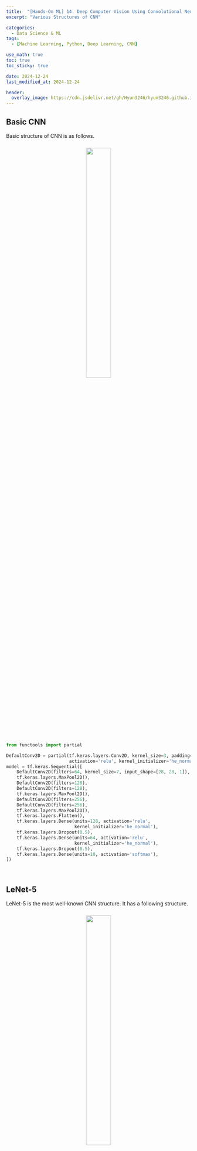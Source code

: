 ```yaml
---
title:  "[Hands-On ML] 14. Deep Computer Vision Using Convolutional Neural Networks - 2"
excerpt: "Various Structures of CNN"

categories:
  - Data Science & ML
tags:
  - [Machine Learning, Python, Deep Learning, CNN]

use_math: true
toc: true
toc_sticky: true

date: 2024-12-24
last_modified_at: 2024-12-24

header:
  overlay_image: https://cdn.jsdelivr.net/gh/Hyun3246/hyun3246.github.io@master/image/overlay image/Hands-on ML.png
---
```

## Basic CNN
Basic structure of CNN is as follows.
<br/>
<figure style="display:block; text-align:center;">
  <img src="https://cdn.jsdelivr.net/gh/Hyun3246/hyun3246.github.io@master/image/Hands-On ML/Basic CNN Structure.png"
       style="width: 40%; height: auto; margin:10px">
</figure>
<br/>

```python
from functools import partial

DefaultConv2D = partial(tf.keras.layers.Conv2D, kernel_size=3, padding='same',
                        activation='relu', kernel_initializer='he_normal')
model = tf.keras.Sequential([
    DefaultConv2D(filters=64, kernel_size=7, input_shape=[28, 28, 1]),
    tf.keras.layers.MaxPool2D(),
    DefaultConv2D(filters=128),
    DefaultConv2D(filters=128),
    tf.keras.layers.MaxPool2D(),
    DefaultConv2D(filters=256),
    DefaultConv2D(filters=256),
    tf.keras.layers.MaxPool2D(),
    tf.keras.layers.Flatten(),
    tf.keras.layers.Dense(units=128, activation='relu',
                          kernel_initializer='he_normal'),
    tf.keras.layers.Dropout(0.5),
    tf.keras.layers.Dense(units=64, activation='relu',
                          kernel_initializer='he_normal'),
    tf.keras.layers.Dropout(0.5),
    tf.keras.layers.Dense(units=10, activation='softmax'),
])
```

<br/>

## LeNet-5
LeNet-5 is the most well-known CNN structure. It has a following structure.
<br/>
<figure style="display:block; text-align:center;">
  <img src="https://cdn.jsdelivr.net/gh/Hyun3246/hyun3246.github.io@master/image/Hands-On ML/Structure of Lenet-5.png"
       style="width: 40%; height: auto; margin:10px">
</figure>
<br/>

<br/>

## AlexNet
AlexNet is deeper than LeNet-5, but the basic structure is similar. The big difference is that CNN layers come right behind the other CNN layers.
<br/>
<figure style="display:block; text-align:center;">
  <img src="https://cdn.jsdelivr.net/gh/Hyun3246/hyun3246.github.io@master/image/Hands-On ML/Structure of AlexNet.png"
       style="width: 40%; height: auto; margin:10px">
</figure>
<br/>

To prevent overfitting, dropout and data augmentation were used.

> Data augmentation is a method to increase the size of train set, by rotating, shifting images. Just adding white noise is not a data augmentation.

AlexNet also used LRN(Local Response Normalization) step, which is a competitive normalization. The most powerfully activated neuron suppresses other neurons at the same point of different feature maps. This would make each feature map unique relative to the others.

<br/>

## GoogLeNet
The most important characteristic of GoogLeNet is an <span style="color:#F5F5F7">inception module</span>.
<br/>
<figure style="display:block; text-align:center;">
  <img src="https://cdn.jsdelivr.net/gh/Hyun3246/hyun3246.github.io@master/image/Hands-On ML/Structure of Inception module.png"
       style="width: 40%; height: auto; margin:10px">
</figure>
<br/>

The expression '$3 \times 3 + 1 \text{(S)}$' means that the layer uses 3 by 3 kernel, stride 1, and 'same' padding.

The 1 by 1 kernel plays several roles.

- Capture depth-wise features along channels.
- As it Outputs less feature maps than inputs, works as a bottleneck layer. This decreases cost of calculation and the number of hyperparameters to increase training speed and generalization performance.
- Consecutive CNN pairs(e.g. 1x1, 3x3) work as one powerful CNN layer being able to sense more complex patterns.

Inception module works as a CNN layer outputs various feature maps with complicated patterns.

> Why 'Inception' module? It was named after the movie 'Inception'. In the movie, casts go into the deep dream with multiple steps, just like an inception module.

The following is a structure of GoogLeNet, with 9 inception modules.
<br/>
<figure style="display:block; text-align:center;">
  <img src="https://cdn.jsdelivr.net/gh/Hyun3246/hyun3246.github.io@master/image/Hands-On ML/Structure of GoogLeNet.png"
       style="width: 40%; height: auto; margin:10px">
</figure>
<br/>

## VGGNet
VGGNet has a very simple and conventional structure.

2 or 3 CNN layers - a Pooling layer - 2 or 3 CNN layers - a Pooling layer - ... - 2 or 3 hidden layers

VGGNet only uses 3 by 3 filters.

<br/>

## ResNet
The main component of ResNet is <span style="color:#F5F5F7">skip(shortcut) connection</span>. A signal injected to a layer is added to the upper layer's output. When we train NN, our goal is to train objective function $h(\bf{x})$. If we add input x to the output(by using skip connection), NN will train $h(\bf{x})-x$, not $h(x)$. This is called <span style="color:#F5F5F7">residual learning</span>.
<br/>
<figure style="display:block; text-align:center;">
  <img src="https://cdn.jsdelivr.net/gh/Hyun3246/hyun3246.github.io@master/image/Hands-On ML/Skip connection.png"
       style="width: 30%; height: auto; margin:10px">
</figure>
<br/>

As weights are close to 0 when initialized, NN outputs value close to 0. This means that adding skip connection would output value similar to input, resulting to modeling identity function. This makes the speed of learning faster.

ResNet is similar to GoogLeNet. The major difference is using residual units(RU) very deeply.
<br/>
<figure style="display:block; text-align:center;">
  <img src="https://cdn.jsdelivr.net/gh/Hyun3246/hyun3246.github.io@master/image/Hands-On ML/Structure of ResNet.png"
       style="width: 40%; height: auto; margin:10px">
</figure>
<br/>

See red arrow(skip connection) on the image. As the size of stride is different, shape issue occurs. To solve this, CNN with stride 2 is used.
<br/>
<figure style="display:block; text-align:center;">
  <img src="https://cdn.jsdelivr.net/gh/Hyun3246/hyun3246.github.io@master/image/Hands-On ML/ResNet shape issue solution.png"
       style="width: 30%; height: auto; margin:10px">
</figure>
<br/>

There are many variations of ResNet.

<br/>

## Xception
Xception means extreme inception. It mixes the idea of GoogLeNet and ResNet, but replaces inception module to <span style="color:#F5F5F7">depthwise separable convolution layer</span>. It assumes that it is possible to model spatial patterns and channel-wise patterns separately.

The layer is composed of two parts. The first one applys a spatial filter to each feature map. The second part only discovers channel-wise patterns.
<br/>
<figure style="display:block; text-align:center;">
  <img src="https://cdn.jsdelivr.net/gh/Hyun3246/hyun3246.github.io@master/image/Hands-On ML/Structure of depthwise separable convolution layer.png"
       style="width: 40%; height: auto; margin:10px">
</figure>
<br/>

Use depthwise separable convolution layer as a default layer, because it uses less memory and calculations. In keras, use `SeparableConv2D` instead of `Conv2D`. The first part of layer is implemented separately, `DepthwiseConv2D`.

<br/>

## SENet
SENet uses <span style="color:#F5F5F7">SE block</span>, a small NN, at all inception module or residual units. Inception NN with SE block is SE-Inception, ResNet with SE block is SE-ResNet.
<br/>
<figure style="display:block; text-align:center;">
  <img src="https://cdn.jsdelivr.net/gh/Hyun3246/hyun3246.github.io@master/image/Hands-On ML/Structure of SENet.png"
       style="width: 40%; height: auto; margin:10px">
</figure>
<br/>

Analyze the outputs of SE block added part in depthwise (doesn't care about spatial patterns). Learn which features are most activated at the same time, and correct feature maps. For example, if mouth and nose feature maps are strongly activated and eyes maps are not, the block will increase the output of eyes maps.

One SE block is composed of 3 layers.
<br/>
<figure style="display:block; text-align:center;">
  <img src="https://cdn.jsdelivr.net/gh/Hyun3246/hyun3246.github.io@master/image/Hands-On ML/Structure of SE block.png"
       style="width: 30%; height: auto; margin:10px">
</figure>
<br/>

1. Global average pooling layer: Calculate the average activation of each feature map.
2. 1st Dense: Compression. Significantly fewer neurons than the output of step 1. This allow SE block to learn generalized patterns.
3. 2nd Dense: Return corrected vector with the size of input of step 1.
4. Multiply feature maps and the output of step 3 to update feature values.

<br/>

## Other Structures
1. ResNeXt
2. DenseNet: Use dense connection.
3. MobileNet: For mobile and web applications.
4. CSPNet
5. EfficientNet: Use <span style="color:#F5F5F7">compound scaling<br/> to increase depth(# layers), width(# filters), resolution(input size) at the same time. Find a well-performing structure in small ImageNet and use coumpund scaling to make the bigger version. <span style="color:#F5F5F7">Best model as of now</span>.

<br/>

## Choosing appropriate structure
The following table is for chooing the most appropriate structure.
<br/>
<figure style="display:block; text-align:center;">
  <img src="https://cdn.jsdelivr.net/gh/Hyun3246/hyun3246.github.io@master/image/Hands-On ML/Choosing the most appropriate CNN structure.png"
       style="width: 50%; height: auto; margin:10px">
</figure>
<br/>


[Go for Code](https://github.com/Hyun3246/Code-Warehouse/blob/e8090c3c87888357e7c2f0e75a58fddb3f643149/Hands-On%20ML/Chapter_14_Deep_Computer_Vision_with_Cnns.ipynb)


<br/>
<br/>

*별도의 출처 표시가 있는 이미지를 제외한 모든 이미지는 강의자료에서 발췌하였음을 밝힙니다.*
